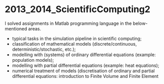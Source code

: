 # 2013_2014_ScientificComputing2

I solved assignments in Matlab programming language in the below-mentioned areas.

- typical tasks in the simulation pipeline in scientific computing;
- classification of mathematical models (discrete/continuous, deterministic/stochastic, etc.);
- modelling with (systems) of ordinary differential equations (example: population models);
- modelling with partial differential equations (example: heat equations);
- numerical treatment of models (discretisation of ordinary and partial
differential equations: introduction to Finite Volume and Finite Element
